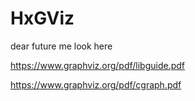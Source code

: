 # HxGViz

dear future me look here

https://www.graphviz.org/pdf/libguide.pdf

https://www.graphviz.org/pdf/cgraph.pdf
